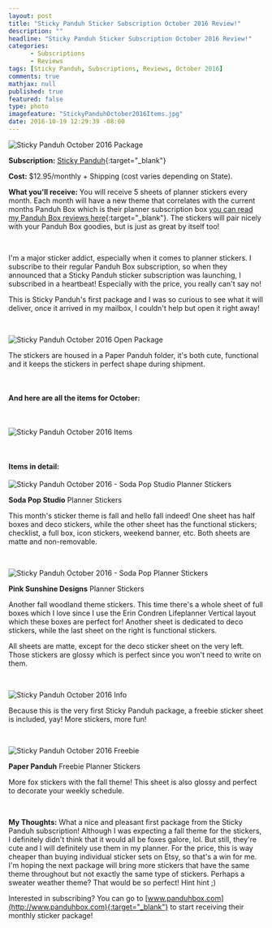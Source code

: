 ```yaml
---
layout: post
title: "Sticky Panduh Sticker Subscription October 2016 Review!"
description: ""
headline: "Sticky Panduh Sticker Subscription October 2016 Review!"
categories: 
      - Subscriptions
      - Reviews
tags: [Sticky Panduh, Subscriptions, Reviews, October 2016]
comments: true
mathjax: null
published: true
featured: false
type: photo
imagefeature: "StickyPanduhOctober2016Items.jpg"
date: 2016-10-19 12:29:39 -08:00
---
```


![Sticky Panduh October 2016 Package](http://whatsupmailbox.com/images/StickyPanduhOctober2016Package.jpg)

**Subscription:** [Sticky Panduh](http://www.panduhbox.com){:target="_blank"}

**Cost:** $12.95/monthly + Shipping (cost varies depending on State).

**What you'll receive:** You will receive 5 sheets of planner stickers every month. Each month will have a new theme that correlates with the current months Panduh Box which is their planner subscription box [you can read my Panduh Box reviews here](http://whatsupmailbox.com/tags/index.html#Panduh%20Box){:target="_blank"}. The stickers will pair nicely with your Panduh Box goodies, but is just as great by itself too!

<br>

I'm a major sticker addict, especially when it comes to planner stickers. I subscribe to their regular Panduh Box subscription, so when they announced that a Sticky Panduh sticker subscription was launching, I subscribed in a heartbeat! Especially with the price, you really can't say no!

This is Sticky Panduh's first package and I was so curious to see what it will deliver, once it arrived in my mailbox, I couldn't help but open it right away!

<br>

![Sticky Panduh October 2016 Open Package](http://whatsupmailbox.com/images/StickyPanduhOctober2016OpenPackage.gif)

The stickers are housed in a Paper Panduh folder, it's both cute, functional and it keeps the stickers in perfect shape during shipment.

<br>

<H4>And here are all the items for October:</H4>

<br>

![Sticky Panduh October 2016 Items](http://whatsupmailbox.com/images/StickyPanduhOctober2016Items.jpg)

<br>

<H4>Items in detail:</H4>

![Sticky Panduh October 2016 - Soda Pop Studio Planner Stickers](http://whatsupmailbox.com/images/StickyPanduhOctober2016SodaPopStudioPlannerStickers.jpg)

**Soda Pop Studio** Planner Stickers

This month's sticker theme is fall and hello fall indeed! One sheet has half boxes and deco stickers, while the other sheet has the functional stickers; checklist, a full box, icon stickers, weekend banner, etc. Both sheets are matte and non-removable.

<br>

![Sticky Panduh October 2016 - Soda Pop Planner Stickers](http://whatsupmailbox.com/images/StickyPanduhOctober2016PinkSunshineDesignsPlannerStickers.jpg)

**Pink Sunshine Designs** Planner Stickers

Another fall woodland theme stickers. This time there's a whole sheet of full boxes which I love since I use the Erin Condren Lifeplanner Vertical layout which these boxes are perfect for! Another sheet is dedicated to deco stickers, while the last sheet on the right is functional stickers. 

All sheets are matte, except for the deco sticker sheet on the very left. Those stickers are glossy which is perfect since you won't need to write on them.

<br>

![Sticky Panduh October 2016 Info](http://whatsupmailbox.com/images/StickyPanduhOctober2016Info.jpg)

Because this is the very first Sticky Panduh package, a freebie sticker sheet is included, yay! More stickers, more fun!

<br>

![Sticky Panduh October 2016 Freebie](http://whatsupmailbox.com/images/StickyPanduhOctober2016FreebiePlannerStickers.jpg)

**Paper Panduh** Freebie Planner Stickers

More fox stickers with the fall theme! This sheet is also glossy and perfect to decorate your weekly schedule.

<br>

<i class="icon-exclamation-sign"></i> **My Thoughts:** What a nice and pleasant first package from the Sticky Panduh subscription! Although I was expecting a fall theme for the stickers, I definitely didn't think that it would all be foxes galore, lol. But still, they're cute and I will definitely use them in my planner. For the price, this is way cheaper than buying individual sticker sets on Etsy, so that's a win for me. I'm hoping the next package will bring more stickers that have the same theme throughout but not exactly the same type of stickers. Perhaps a sweater weather theme? That would be so perfect! Hint hint ;)

Interested in subscribing? You can go to [www.panduhbox.com](http://www.panduhbox.com){:target="_blank"} to start receiving their monthly sticker package!
